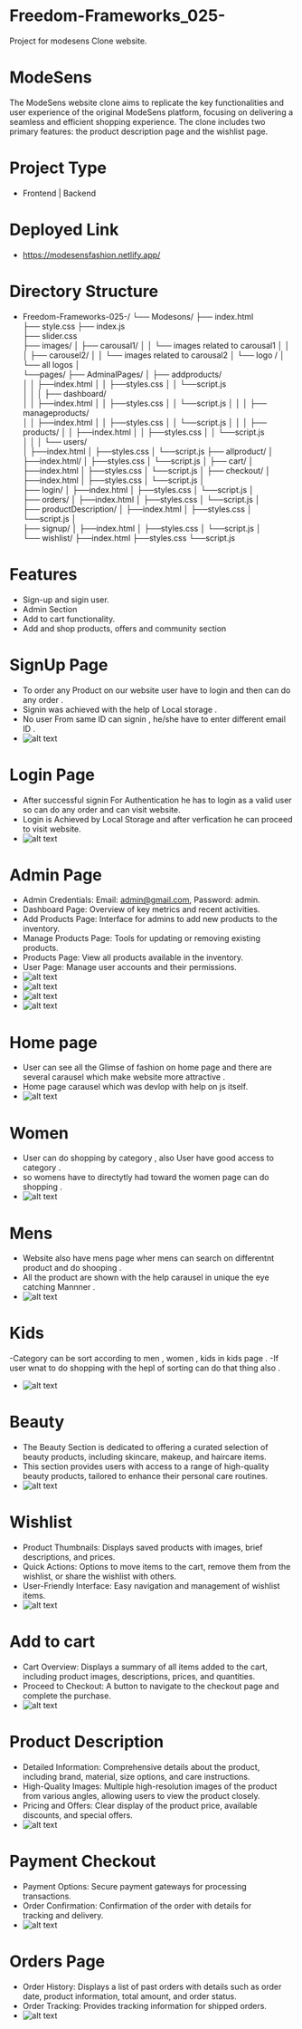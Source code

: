 # Freedom-Frameworks_025-
Project for modesens Clone website.

# ModeSens
The ModeSens website clone aims to replicate the key functionalities and user experience of the original ModeSens platform, focusing on delivering a seamless and efficient shopping experience. The clone includes two primary features: the product description page and the wishlist page.

# Project Type
- Frontend | Backend

# Deployed Link
- https://modesensfashion.netlify.app/

# Directory Structure
- Freedom-Frameworks-025-/
      └── Modesons/
          ├── index.html         
          ├── style.css
          ├── index.js        
          ├── slider.css    
          ├── images/
          │   ├── carousal1/
          │   │        └── images related to carousal1
          │   │
          │   ├── carousel2/
          │   │          └── images related to carousal2
          │   └── logo / 
          │               └── all logos
          │       
          └──pages/
              ├── AdminalPages/ 
              │      ├──  addproducts/   
              │      │         ├──index.html
              │      │         ├──styles.css
              │      │         └──script.js   
              │      │
              │      ├──  dashboard/    
              │      │         ├──index.html
              │      │         ├──styles.css
              │      │         └──script.js
              │      │
              │      ├──  manageproducts/     
              │      │         ├──index.html
              │      │         ├──styles.css
              │      │         └──script.js
              │      │
              │      ├──  products/ 
              │      │         ├──index.html
              │      │         ├──styles.css
              │      │         └──script.js     
              │      │
              │      └──  users/         
              │               ├──index.html
              │               ├──styles.css
              │               └──script.js 
              ├── allproduct/ 
              │         ├──index.html/
              │         ├──styles.css
              │         └──script.js
              │
              ├── cart/
              │        ├──index.html
              │        ├──styles.css
              │        └──script.js
              │
              ├── checkout/
              │         ├──index.html
              │         ├──styles.css
              │         └──script.js
              │                      
              ├── login/
              │         ├──index.html
              │         ├──styles.css
              │         └──script.js
              │                     
              ├── orders/
              │         ├──index.html
              │         ├──styles.css
              │         └──script.js
              │                       
              ├── productDescription/
              │         ├──index.html
              │         ├──styles.css
              │              └──script.js
              │                      
              ├── signup/
              │       ├──index.html
              │       ├──styles.css
              │       └──script.js
              │                     
              └── wishlist/
                        ├──index.html
                        ├──styles.css
                        └──script.js


# Features 
- Sign-up and sigin user.
- Admin Section
- Add to cart functionality.
- Add and shop products, offers and community section

# SignUp Page
- To order any Product on our website user have to login and then can do any order .
- Signin was achieved with the help of Local storage .
- No user From same ID can signin , he/she have to enter different email ID .
- ![alt text](./Readme%20assets/127.0.0.1_5501_Freedom-Frameworks_025-_Modesons_pages_signup_signup.html.png)

# Login Page
- After successful signin For Authentication he has to login as a valid user so can do any order and can visit website.
- Login is Achieved by Local Storage and after verfication he can proceed to visit website.
- ![alt text](./Readme%20assets/127.0.0.1_5501_Freedom-Frameworks_025-_Modesons_pages_login_login.html.png)

# Admin Page
- Admin Credentials: Email: admin@gmail.com, Password: admin.
- Dashboard Page: Overview of key metrics and recent activities.
- Add Products Page: Interface for admins to add new products to the inventory.
- Manage Products Page: Tools for updating or removing existing products.
- Products Page: View all products available in the inventory.
- User Page: Manage user accounts and their permissions.
- ![alt text](./Readme%20assets/Screenshot%202024-07-21%20181106.png)
- ![alt text](./Readme%20assets/addproduct.png)
- ![alt text](./Readme%20assets/manageproduct.png)
- ![alt text](./Readme%20assets/usermanage.png)

# Home page 
- User can see all the Glimse of fashion on home page and there are several carausel which make website more attractive .
- Home page carausel which was devlop with help on js itself.
- ![alt text](./Readme%20assets/Screenshot%202024-07-21%20181000.png)

# Women 
- User can do shopping by category , also User have good access to category .
- so womens have to directytly had toward the women page can do shopping .
- ![alt text](./Readme%20assets/womenfilter.png)

# Mens
- Website also have mens page wher mens can search on differentnt product and do shooping .
- All the product are shown with the help carausel in unique the eye catching Mannner .
- ![alt text](./Readme%20assets/mensfilter.png)
  
# Kids
-Category can be sort according to men , women , kids in kids page .
-If user wnat to do shopping with the hepl of sorting can do that thing also .
- ![alt text](./Readme%20assets/kidsfilter.png)

# Beauty
- The Beauty Section is dedicated to offering a curated selection of beauty products, including skincare, makeup, and haircare items.   
- This section provides users with access to a range of high-quality beauty products, tailored to enhance their personal care routines.
- ![alt text](./Readme%20assets/beautyproducts.png)


# Wishlist 
- Product Thumbnails: Displays saved products with images, brief descriptions, and prices.
- Quick Actions: Options to move items to the cart, remove them from the wishlist, or share the wishlist with others.
- User-Friendly Interface: Easy navigation and management of wishlist items.
- ![alt text](./Readme%20assets/wishlist.png)

# Add to cart
- Cart Overview: Displays a summary of all items added to the cart, including product images, descriptions, prices, and quantities.
- Proceed to Checkout: A button to navigate to the checkout page and complete the purchase.
- ![alt text](./Readme%20assets/addtocart.png)

# Product Description
- Detailed Information: Comprehensive details about the product, including brand, material, size options, and care instructions.
- High-Quality Images: Multiple high-resolution images of the product from various angles, allowing users to view the product closely.
- Pricing and Offers: Clear display of the product price, available discounts, and special offers.
- ![alt text](./Readme%20assets/Product%20Description.png)

# Payment Checkout
- Payment Options: Secure payment gateways for processing transactions.
- Order Confirmation: Confirmation of the order with details for tracking and delivery.
- ![alt text](./Readme%20assets/Payment%20Checkout.png)

# Orders Page
- Order History: Displays a list of past orders with details such as order date, product information, total amount, and order status.
- Order Tracking: Provides tracking information for shipped orders.
- ![alt text](./Readme%20assets/orderspage.png)






